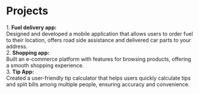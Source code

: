 # Projects 
1.⁠ ⁠**Fuel delivery app:**  
       Designed and developed a mobile application that allows users to order fuel to their location, offers road side assistance and delivered car parts to your address.  
2.⁠ ⁠**Shopping app:**  
       Built an e-commerce platform with features for browsing products, offering a smooth shopping experience.  
3.⁠ ⁠**Tip App:**  
       Created a user-friendly tip calculator that helps users quickly calculate tips and split bills among multiple people, ensuring accuracy and convenience.  
